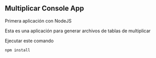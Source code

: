 

## Multiplicar Console App

Primera aplicación con NodeJS

Esta es una aplicación para generar archivos de tablas de multiplicar

Ejecutar este comando

```
npm install
```